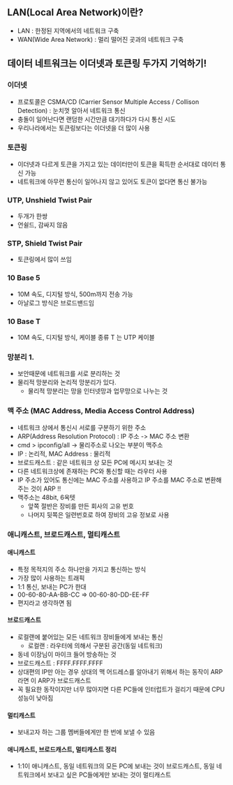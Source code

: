 ## LAN(Local Area Network)이란?
- LAN : 한정된 지역에서의 네트워크 구축
- WAN(Wide Area Network) : 멀리 떨어진 곳과의 네트워크 구축

## 데이터 네트워크는 이더넷과 토큰링 두가지 기억하기! 

### 이더넷 
- 프로토콜은 CSMA/CD (Carrier Sensor Multiple Access / Collison Detection) : 눈치껏 알아서 네트워크 통신
- 충돌이 일어난다면 랜덤한 시간만큼 대기하다가 다시 통신 시도
- 우리나라에서는 토큰링보다는 이더넷을 더 많이 사용 

### 토큰링
- 이더넷과 다르게 토큰을 가지고 있는 데이터만이 토큰을 획득한 순서대로 데이터 통신 가능
- 네트워크에 아무런 통신이 일어나지 않고 있어도 토큰이 없다면 통신 불가능 

### UTP, Unshield Twist Pair
- 두개가 한쌍
- 언쉴드, 감싸지 않음
### STP, Shield Twist Pair
- 토큰링에서 많이 쓰임

### 10 Base 5
- 10M 속도, 디지털 방식, 500m까지 전송 가능
- 아날로그 방식은 브로드밴드임
### 10 Base T
- 10M 속도, 디지털 방식, 케이블 종류 T 는 UTP 케이블

### 망분리 1.
- 보안때문에 네트워크를 서로 분리하는 것
- 물리적 망분리와 논리적 망분리가 있다.
  - 물리적 망분리는 망을 인터넷망과 업무망으로 나누는 것

### 맥 주소 (MAC Address, Media Access Control Address)
- 네트워크 상에서 통신시 서로를 구분하기 위한 주소
- ARP(Address Resolution Protocol) : IP 주소 -> MAC 주소 변환
- cmd > ipconfig/all -> 물리주소로 나오는 부분이 맥주소
- IP : 논리적, MAC Address : 물리적
- 브로드캐스트 : 같은 네트워크 상 모든 PC에 메시지 보내는 것
- 다른 네트워크상에 존재하는 PC와 통신할 때는 라우터 사용
- IP 주소가 있어도 통신에는 MAC 주소를 사용하고 IP 주소를 MAC 주소로 변환해주는 것이 ARP !!
- 맥주소는 48bit, 6옥텟  
  - 앞쪽 절반은 장비를 만든 회사의 고유 번호
  - 나머지 뒷쪽은 일련번호로 하여 장비의 고유 정보로 사용 

### 애니캐스트, 브로드캐스트, 멀티캐스트

#### 애니캐스트
- 특정 목적지의 주소 하나만을 가지고 통신하는 방식
- 가장 많이 사용하는 트래픽
- 1:1 통신, 보내는 PC가 한대
- 00-60-80-AA-BB-CC => 00-60-80-DD-EE-FF
- 편지라고 생각하면 됨
#### 브로드캐스트
- 로컬랜에 붙어있는 모든 네트워크 장비들에게 보내는 통신
    - 로컬랜 : 라우터에 의해서 구분된 공간(동일 네트워크)
- 동네 이장님이 마이크 들어 방송하는 것
- 브로드캐스트 : FFFF.FFFF.FFFF
- 상대편의 IP만 아는 경우 상대의 맥 어드레스를 알아내기 위해서 하는 동작이 ARP라면 이 ARP가 브로드캐스트 
- 꼭 필요한 동작이지만 너무 많아지면 다른 PC들에 인터럽트가 걸리기 때문에 CPU 성능이 낮아짐 
#### 멀티캐스트
- 보내고자 하는 그룹 멤버들에게만 한 번에 보낼 수 있음
#### 애니캐스트, 브로드캐스트, 멀티캐스트 정리 
- 1:1이 애니캐스트, 동일 네트워크의 모든 PC에 보내는 것이 브로드캐스트, 동일 네트워크에서 보내고 싶은 PC들에게만 보내는 것이 멀티캐스트 

